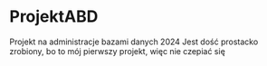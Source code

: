 # ProjektABD
Projekt na administracje bazami danych 2024
Jest dość prostacko zrobiony, bo to mój pierwszy projekt, więc nie czepiać się
